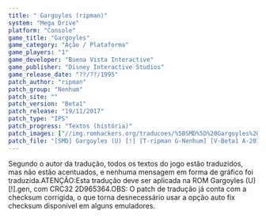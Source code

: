 ```yaml
---
title: " Gargoyles (ripman)"
system: "Mega Drive"
platform: "Console"
game_title: "Gargoyles"
game_category: "Ação / Plataforma"
game_players: "1"
game_developer: "Buena Vista Interactive"
game_publisher: "Disney Interactive Studios"
game_release_date: "??/??/1995"
patch_author: "ripman"
patch_group: "Nenhum"
patch_site: ""
patch_version: "Beta1"
patch_release: "19/11/2017"
patch_type: "IPS"
patch_progress: "Textos (história)"
patch_images: ["//img.romhackers.org/traducoes/%5BSMD%5D%20Gargoyles%20-%20ripman%20-%201.png","//img.romhackers.org/traducoes/%5BSMD%5D%20Gargoyles%20-%20ripman%20-%202.png","//img.romhackers.org/traducoes/%5BSMD%5D%20Gargoyles%20-%20ripman%20-%203.png"]
patch_file: "[SMD] Gargoyles (U) [!] [T-ripman G-Nenhum] [V-Beta1 A-2017].7z"
---
```

Segundo o autor da tradução, todos os textos do jogo estão traduzidos, mas não estão acentuados, e nenhuma mensagem em forma de gráfico foi traduzida.ATENÇÃO:Esta tradução deve ser aplicada na ROM Gargoyles (U) [!].gen, com CRC32 2D965364.OBS: O patch de tradução já conta com a checksum corrigida, o que torna desnecessário usar a opção auto fix checksum disponível em alguns emuladores.